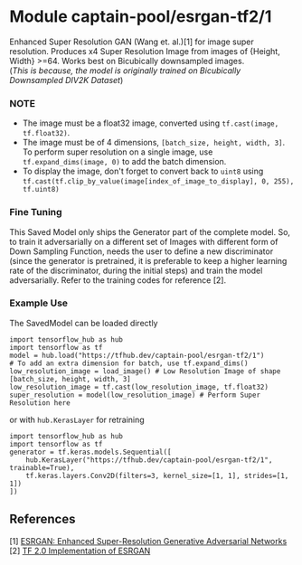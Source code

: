 # Module captain-pool/esrgan-tf2/1
Enhanced Super Resolution GAN (Wang et. al.)[1] for image super resolution.
Produces x4 Super Resolution Image from images of {Height, Width} >=64.
Works best on Bicubically downsampled images.\
(*This is because, the model is originally trained on Bicubically Downsampled DIV2K Dataset*)

<!-- asset-path: legacy -->
<!-- task: image-super-resolution -->
<!-- network-architecture: gan -->
<!-- dataset: div2k -->
<!-- language: en -->
<!-- fine-tunable: true -->
<!-- format: saved_model_2 -->
<!-- license: mit -->
<!-- colab: https://colab.research.google.com/github/tensorflow/hub/blob/master/examples/colab/image_enhancing.ipynb -->

### NOTE
- The image must be a float32 image, converted using `tf.cast(image, tf.float32)`.
- The image must be of 4 dimensions, `[batch_size, height, width, 3]`.
  To perform super resolution on a single image, use `tf.expand_dims(image, 0)` to add
  the batch dimension.
- To display the image, don't forget to convert back to `uint8` using  
`tf.cast(tf.clip_by_value(image[index_of_image_to_display], 0, 255), tf.uint8)`

### Fine Tuning
This Saved Model only ships the Generator part of the complete model. So, to train it
adversarially on a different set of Images  with different form of Down Sampling Function,
needs the user to define a new discriminator (since the generator is pretrained, it is
preferable to keep a higher learning rate of the discriminator, during the initial steps)
and train the model adversarially. Refer to the training codes for reference [2].

### Example Use

The SavedModel can be loaded directly
```python3
import tensorflow_hub as hub
import tensorflow as tf
model = hub.load("https://tfhub.dev/captain-pool/esrgan-tf2/1")
# To add an extra dimension for batch, use tf.expand_dims()
low_resolution_image = load_image() # Low Resolution Image of shape [batch_size, height, width, 3]
low_resolution_image = tf.cast(low_resolution_image, tf.float32)
super_resolution = model(low_resolution_image) # Perform Super Resolution here
```
or with `hub.KerasLayer` for retraining

```python3
import tensorflow_hub as hub
import tensorflow as tf
generator = tf.keras.models.Sequential([
    hub.KerasLayer("https://tfhub.dev/captain-pool/esrgan-tf2/1", trainable=True),
    tf.keras.layers.Conv2D(filters=3, kernel_size=[1, 1], strides=[1, 1])
])
```

References
--------------
[1] [ESRGAN: Enhanced Super-Resolution Generative Adversarial Networks](https://arxiv.org/abs/1809.00219)
[2] [TF 2.0 Implementation of ESRGAN](https://github.com/captain-pool/GSOC/tree/master/E2_ESRGAN)
